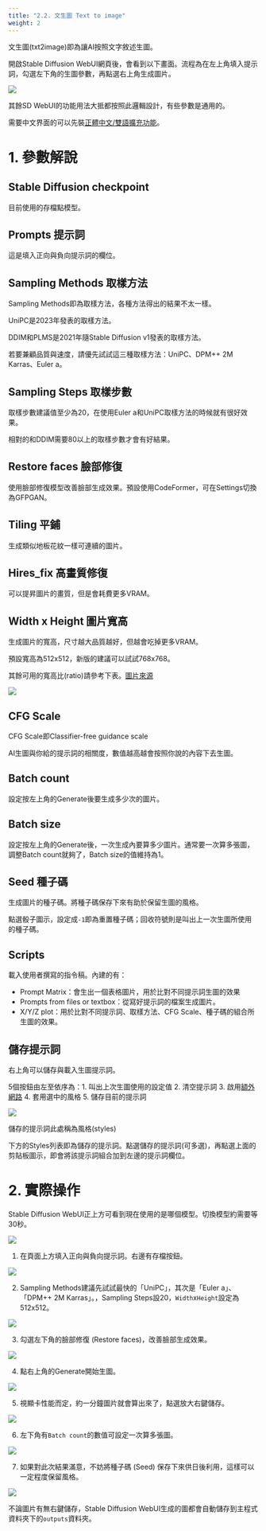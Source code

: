 ```yaml
---
title: "2.2. 文生圖 Text to image"
weight: 2
---
```


文生圖(txt2image)即為讓AI按照文字敘述生圖。

開啟Stable Diffusion WebUI網頁後，會看到以下畫面。流程為在左上角填入提示詞，勾選左下角的生圖參數，再點選右上角生成圖片。

![](../../images/Screenshot_20230417_181020.webp)

其餘SD WebUI的功能用法大抵都按照此邏輯設計，有些參數是通用的。

需要中文界面的可以先裝[正體中文/雙語擴充功能](../extensions/localizations/)。


# 1. 參數解說

## Stable Diffusion checkpoint

目前使用的存檔點模型。


## Prompts 提示詞

這是填入正向與負向提示詞的欄位。


## Sampling Methods 取樣方法

Sampling Methods即為取樣方法，各種方法得出的結果不太一樣。

UniPC是2023年發表的取樣方法。

DDIM和PLMS是2021年隨Stable Diffusion v1發表的取樣方法。

若要兼顧品質與速度，請優先試試這三種取樣方法：UniPC、DPM++ 2M Karras、Euler a。


## Sampling Steps 取樣步數

取樣步數建議值至少為20，在使用Euler a和UniPC取樣方法的時候就有很好效果。

相對的和DDIM需要80以上的取樣步數才會有好結果。


## Restore faces 臉部修復

使用臉部修復模型改善臉部生成效果。預設使用CodeFormer，可在Settings切換為GFPGAN。


## Tiling 平鋪

生成類似地板花紋一樣可連續的圖片。


## Hires_fix 高畫質修復

可以提昇圖片的畫質，但是會耗費更多VRAM。


## Width x Height 圖片寬高

生成圖片的寬高，尺寸越大品質越好，但越會吃掉更多VRAM。

預設寬高為512x512，新版的建議可以試試768x768。

其餘可用的寬高比(ratio)請參考下表。[圖片來源](https://github.com/AUTOMATIC1111/stable-diffusion-webui/discussions/1025#discussioncomment-3727588)

![](../../images/192161440-325bfde9-b398-4622-b833-01a6c9cd3b99.webp)


## CFG Scale

CFG Scale即Classifier-free guidance scale

AI生圖與你給的提示詞的相關度，數值越高越會按照你說的內容下去生圖。


## Batch count

設定按左上角的Generate後要生成多少次的圖片。


## Batch size

設定按左上角的Generate後，一次生成內要算多少圖片。通常要一次算多張圖，調整Batch count就夠了，Batch size的值維持為1。


## Seed 種子碼

生成圖片的種子碼。將種子碼保存下來有助於保留生圖的風格。

點選骰子圖示，設定成`-1`即為重置種子碼；回收符號則是叫出上一次生圖所使用的種子碼。


## Scripts

載入使用者撰寫的指令稿。內建的有：

- Prompt Matrix：會生出一個表格圖片，用於比對不同提示詞生圖的效果
- Prompts from files or textbox：從寫好提示詞的檔案生成圖片。
- X/Y/Z plot：用於比對不同提示詞、取樣方法、CFG Scale、種子碼的組合所生圖的效果。


## 儲存提示詞

右上角可以儲存與載入生圖提示詞。

5個按鈕由左至依序為：1. 叫出上次生圖使用的設定值 2. 清空提示詞 3. 啟用[額外網路](../features/extra-networks/) 4. 套用選中的風格 5. 儲存目前的提示詞

![](../../images/Screenshot_20230417_183512.webp)


儲存的提示詞此處稱為風格(styles)

下方的Styles列表即為儲存的提示詞。點選儲存的提示詞(可多選)，再點選上面的剪貼板圖示，即會將該提示詞組合加到左邊的提示詞欄位。


# 2. 實際操作

Stable Diffusion WebUI正上方可看到現在使用的是哪個模型。切換模型約需要等30秒。

![](../../images/Iew050C.webp)

1. 在頁面上方填入正向與負向提示詞。右邊有存檔按鈕。

![](../../images/kG3Bn21.webp)

2. Sampling Methods建議先試試最快的「UniPC」，其次是「Euler a」、「DPM++ 2M Karras」。，Sampling Steps設20，`Width`x`Height`設定為512x512。

![](../../images/vUevujL.webp)

3. 勾選左下角的臉部修復 (Restore faces)，改善臉部生成效果。

![](../../images/4tYozfF.webp)

4. 點右上角的Generate開始生圖。

![](../../images/qu1BW4g.webp)

5. 視顯卡性能而定，約一分鐘圖片就會算出來了，點選放大右鍵儲存。

![](../../images/X2jMeJx.webp)

6. 左下角有`Batch count`的數值可設定一次算多張圖。

![](../../images/mX8jX9s.webp)

7. 如果對此次結果滿意，不妨將種子碼 (Seed) 保存下來供日後利用，這樣可以一定程度保留風格。

![](../../images/DFIZZfA.webp)

不論圖片有無右鍵儲存，Stable Diffusion WebUI生成的圖都會自動儲存到主程式資料夾下的`outputs`資料夾。
